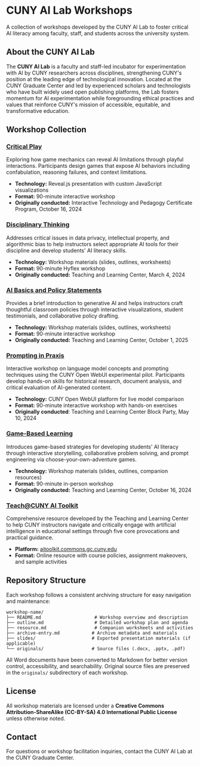 # CUNY AI Lab Workshops

A collection of workshops developed by the CUNY AI Lab to foster critical AI literacy among faculty, staff, and students across the university system.

## About the CUNY AI Lab

The **CUNY AI Lab** is a faculty and staff-led incubator for experimentation with AI by CUNY researchers across disciplines, strengthening CUNY's position at the leading edge of technological innovation. Located at the CUNY Graduate Center and led by experienced scholars and technologists who have built widely used open publishing platforms, the Lab fosters momentum for AI experimentation while foregrounding ethical practices and values that reinforce CUNY's mission of accessible, equitable, and transformative education.

## Workshop Collection

### [Critical Play](./critical-play/)
Exploring how game mechanics can reveal AI limitations through playful interactions. Participants design games that expose AI behaviors including confabulation, reasoning failures, and context limitations.

- **Technology:** Reveal.js presentation with custom JavaScript visualizations
- **Format:** 90-minute interactive workshop
- **Originally conducted:** Interactive Technology and Pedagogy Certificate Program, October 16, 2024

### [Disciplinary Thinking](./disciplinary-thinking/)
Addresses critical issues in data privacy, intellectual property, and algorithmic bias to help instructors select appropriate AI tools for their discipline and develop students' AI literacy skills.

- **Technology:** Workshop materials (slides, outlines, worksheets)
- **Format:** 90-minute Hyflex workshop
- **Originally conducted:** Teaching and Learning Center, March 4, 2024

### [AI Basics and Policy Statements](./ai-policy-basics/)
Provides a brief introduction to generative AI and helps instructors craft thoughtful classroom policies through interactive visualizations, student testimonials, and collaborative policy drafting.

- **Technology:** Workshop materials (slides, outlines, worksheets)
- **Format:** 90-minute interactive workshop
- **Originally conducted:** Teaching and Learning Center, October 1, 2025

### [Prompting in Praxis](./prompting-in-praxis/)
Interactive workshop on language model concepts and prompting techniques using the CUNY Open WebUI experimental pilot. Participants develop hands-on skills for historical research, document analysis, and critical evaluation of AI-generated content.

- **Technology:** CUNY Open WebUI platform for live model comparison
- **Format:** 90-minute interactive workshop with hands-on exercises
- **Originally conducted**: Teaching and Learning Center Block Party, May 10, 2024

### [Game-Based Learning](./game-based-learning/)
Introduces game-based strategies for developing students' AI literacy through interactive storytelling, collaborative problem solving, and prompt engineering via choose-your-own-adventure games.

- **Technology:** Workshop materials (slides, outlines, companion resources)
- **Format:** 90-minute in-person workshop
- **Originally conducted:** Teaching and Learning Center, October 16, 2024

### [Teach@CUNY AI Toolkit](./tcuny-ai-toolkit/)
Comprehensive resource developed by the Teaching and Learning Center to help CUNY instructors navigate and critically engage with artificial intelligence in educational settings through five core provocations and practical guidance.

- **Platform:** [aitoolkit.commons.gc.cuny.edu](https://aitoolkit.commons.gc.cuny.edu/)
- **Format:** Online resource with course policies, assignment makeovers, and sample activities

## Repository Structure

Each workshop follows a consistent archiving structure for easy navigation and maintenance:

```
workshop-name/
├── README.md                    # Workshop overview and description
├── outline.md                   # Detailed workshop plan and agenda
├── resource.md                  # Companion worksheets and activities
├── archive-entry.md            # Archive metadata and materials
├── slides/                     # Exported presentation materials (if applicable)
└── originals/                  # Source files (.docx, .pptx, .pdf)
```

All Word documents have been converted to Markdown for better version control, accessibility, and searchability. Original source files are preserved in the `originals/` subdirectory of each workshop.

## License

All workshop materials are licensed under a **Creative Commons Attribution-ShareAlike (CC-BY-SA) 4.0 International Public License** unless otherwise noted.

## Contact

For questions or workshop facilitation inquiries, contact the CUNY AI Lab at the CUNY Graduate Center.
